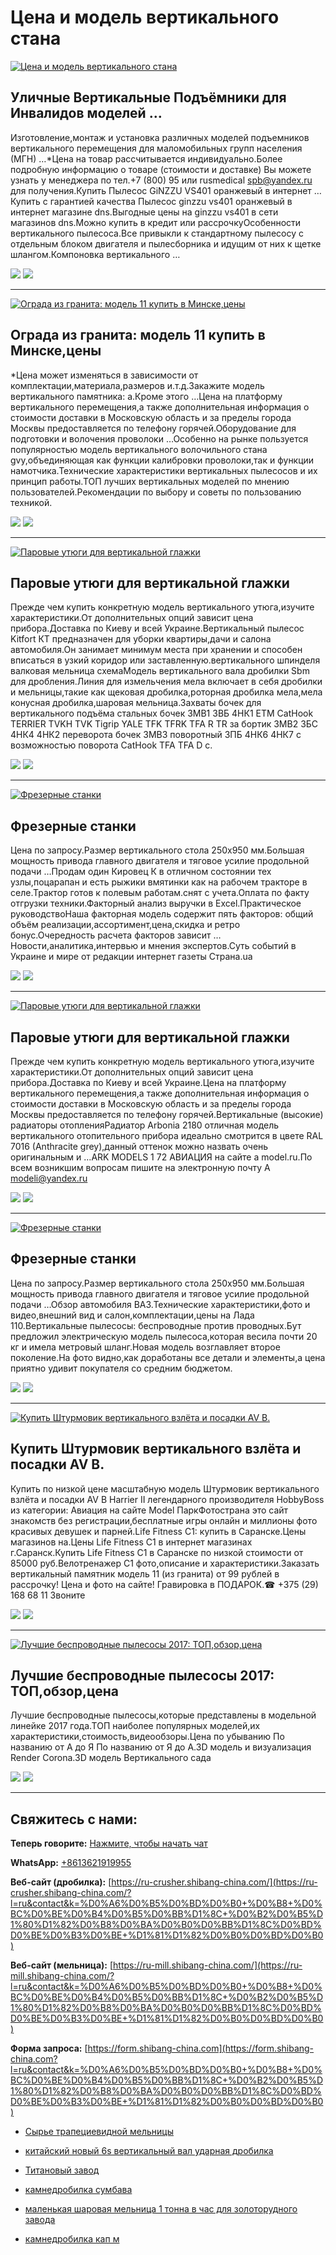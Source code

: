 # Цена и модель вертикального стана

<a href="https://swt.shibang-china.com/?l=ru&img&k=%D0%A6%D0%B5%D0%BD%D0%B0+%D0%B8+%D0%BC%D0%BE%D0%B4%D0%B5%D0%BB%D1%8C+%D0%B2%D0%B5%D1%80%D1%82%D0%B8%D0%BA%D0%B0%D0%BB%D1%8C%D0%BD%D0%BE%D0%B3%D0%BE+%D1%81%D1%82%D0%B0%D0%BD%D0%B0" target="_blank">![Цена и модель вертикального стана](http://static.shibang-china.com/all-800x300/234.jpg)</a>

## Уличные Вертикальные Подъёмники для Инвалидов моделей …
Изготовление,монтаж и установка различных моделей подъемников вертикального перемещения для маломобильных групп населения (МГН) …*Цена на товар рассчитывается индивидуально.Более подробную информацию о товаре (стоимости и доставке) Вы можете узнать у менеджера по тел.+7 (800) 95 или rusmedical spb@yandex.ru для получения.Купить Пылесос GiNZZU VS401 оранжевый в интернет …Купить с гарантией качества Пылесос ginzzu vs401 оранжевый в интернет магазине dns.Выгодные цены на ginzzu vs401 в сети магазинов dns.Можно купить в кредит или рассрочкуОсобенности вертикального пылесоса.Все привыкли к стандартному пылесосу с отдельным блоком двигателя и пылесборника и идущим от них к щетке шлангом.Компоновка вертикального …


<a href="https://whatsapp.shibangsoft.com/WhatsApp.php" target="_blank" title="WhatsApp">![](http://static.shibang-china.com/icon/whatsapp.png)</a> <a href="https://swt.shibang-china.com/?l=ru&icon&k=%D0%A6%D0%B5%D0%BD%D0%B0+%D0%B8+%D0%BC%D0%BE%D0%B4%D0%B5%D0%BB%D1%8C+%D0%B2%D0%B5%D1%80%D1%82%D0%B8%D0%BA%D0%B0%D0%BB%D1%8C%D0%BD%D0%BE%D0%B3%D0%BE+%D1%81%D1%82%D0%B0%D0%BD%D0%B0" target="_blank">![](http://static.shibang-china.com/icon/chat-ru.png)</a>

---

<a href="https://swt.shibang-china.com/?l=ru&img&k=%D0%A6%D0%B5%D0%BD%D0%B0+%D0%B8+%D0%BC%D0%BE%D0%B4%D0%B5%D0%BB%D1%8C+%D0%B2%D0%B5%D1%80%D1%82%D0%B8%D0%BA%D0%B0%D0%BB%D1%8C%D0%BD%D0%BE%D0%B3%D0%BE+%D1%81%D1%82%D0%B0%D0%BD%D0%B0" target="_blank">![Ограда из гранита: модель 11 купить в Минске,цены](http://static.shibang-china.com/all-800x300/1320.jpg)</a>

## Ограда из гранита: модель 11 купить в Минске,цены
*Цена может изменяться в зависимости от комплектации,материала,размеров и.т.д.Закажите модель вертикального памятника: a.Кроме этого …Цена на платформу вертикального перемещения,а также дополнительная информация о стоимости доставки в Московскую область и за пределы города Москвы предоставляется по телефону горячей.Оборудование для подготовки и волочения проволоки …Особенно на рынке пользуется популярностью модель вертикального волочильного стана gvy,объединяющая как функции калибровки проволоки,так и функции намотчика.Технические характеристики вертикальных пылесосов и их принцип работы.ТОП лучших вертикальных моделей по мнению пользователей.Рекомендации по выбору и советы по пользованию техникой.


<a href="https://whatsapp.shibangsoft.com/WhatsApp.php" target="_blank" title="WhatsApp">![](http://static.shibang-china.com/icon/whatsapp.png)</a> <a href="https://swt.shibang-china.com/?l=ru&icon&k=%D0%A6%D0%B5%D0%BD%D0%B0+%D0%B8+%D0%BC%D0%BE%D0%B4%D0%B5%D0%BB%D1%8C+%D0%B2%D0%B5%D1%80%D1%82%D0%B8%D0%BA%D0%B0%D0%BB%D1%8C%D0%BD%D0%BE%D0%B3%D0%BE+%D1%81%D1%82%D0%B0%D0%BD%D0%B0" target="_blank">![](http://static.shibang-china.com/icon/chat-ru.png)</a>

---

<a href="https://swt.shibang-china.com/?l=ru&img&k=%D0%A6%D0%B5%D0%BD%D0%B0+%D0%B8+%D0%BC%D0%BE%D0%B4%D0%B5%D0%BB%D1%8C+%D0%B2%D0%B5%D1%80%D1%82%D0%B8%D0%BA%D0%B0%D0%BB%D1%8C%D0%BD%D0%BE%D0%B3%D0%BE+%D1%81%D1%82%D0%B0%D0%BD%D0%B0" target="_blank">![Паровые утюги для вертикальной глажки](http://static.shibang-china.com/all-800x300/1086.jpg)</a>

## Паровые утюги для вертикальной глажки
Прежде чем купить конкретную модель вертикального утюга,изучите характеристики.От дополнительных опций зависит цена прибора.Доставка по Киеву и всей Украине.Вертикальный пылесос Kitfort КТ предназначен для уборки квартиры,дачи и салона автомобиля.Он занимает минимум места при хранении и способен вписаться в узкий коридор или заставленную.вертикального шпинделя валковая мельница схемаМодель вертикального вала дробилки Sbm для дробления.Линия для измельчения мела включает в себя дробилки и мельницы,такие как щековая дробилка,роторная дробилка мела,мела конусная дробилка,шаровая мельница.Захваты бочек для вертикального подъёма стальных бочек 3МВ1 ЗВБ 4НК1 ETM CatHook TERRIER TVKH TVK Tigrip YALE TFK TFRK TFA R TR за бортик 3МВ2 ЗБС 4НК4 4НК2 переворота бочек 3МВ3 поворотный ЗПБ 4НК6 4НК7 с возможностью поворота CatHook TFA TFA D с.


<a href="https://whatsapp.shibangsoft.com/WhatsApp.php" target="_blank" title="WhatsApp">![](http://static.shibang-china.com/icon/whatsapp.png)</a> <a href="https://swt.shibang-china.com/?l=ru&icon&k=%D0%A6%D0%B5%D0%BD%D0%B0+%D0%B8+%D0%BC%D0%BE%D0%B4%D0%B5%D0%BB%D1%8C+%D0%B2%D0%B5%D1%80%D1%82%D0%B8%D0%BA%D0%B0%D0%BB%D1%8C%D0%BD%D0%BE%D0%B3%D0%BE+%D1%81%D1%82%D0%B0%D0%BD%D0%B0" target="_blank">![](http://static.shibang-china.com/icon/chat-ru.png)</a>

---

<a href="https://swt.shibang-china.com/?l=ru&img&k=%D0%A6%D0%B5%D0%BD%D0%B0+%D0%B8+%D0%BC%D0%BE%D0%B4%D0%B5%D0%BB%D1%8C+%D0%B2%D0%B5%D1%80%D1%82%D0%B8%D0%BA%D0%B0%D0%BB%D1%8C%D0%BD%D0%BE%D0%B3%D0%BE+%D1%81%D1%82%D0%B0%D0%BD%D0%B0" target="_blank">![Фрезерные станки](http://static.shibang-china.com/all-800x300/518.jpg)</a>

## Фрезерные станки
Цена по запросу.Размер вертикального стола 250х950 мм.Большая мощность привода главного двигателя и тяговое усилие продольной подачи …Продам один Кировец К в отличном состоянии тех узлы,поцарапан и есть рыжики вмятинки как на рабочем тракторе в селе.Трактор готов к полевым работам.снят с учета.Оплата по факту отгрузки техники.Факторный анализ выручки в Excel.Практическое руководствоНаша факторная модель содержит пять факторов: общий объём реализации,ассортимент,цена,скидка и ретро бонус.Очередность расчета факторов зависит …Новости,аналитика,интервью и мнения экспертов.Суть событий в Украине и мире от редакции интернет газеты Страна.ua


<a href="https://whatsapp.shibangsoft.com/WhatsApp.php" target="_blank" title="WhatsApp">![](http://static.shibang-china.com/icon/whatsapp.png)</a> <a href="https://swt.shibang-china.com/?l=ru&icon&k=%D0%A6%D0%B5%D0%BD%D0%B0+%D0%B8+%D0%BC%D0%BE%D0%B4%D0%B5%D0%BB%D1%8C+%D0%B2%D0%B5%D1%80%D1%82%D0%B8%D0%BA%D0%B0%D0%BB%D1%8C%D0%BD%D0%BE%D0%B3%D0%BE+%D1%81%D1%82%D0%B0%D0%BD%D0%B0" target="_blank">![](http://static.shibang-china.com/icon/chat-ru.png)</a>

---

<a href="https://swt.shibang-china.com/?l=ru&img&k=%D0%A6%D0%B5%D0%BD%D0%B0+%D0%B8+%D0%BC%D0%BE%D0%B4%D0%B5%D0%BB%D1%8C+%D0%B2%D0%B5%D1%80%D1%82%D0%B8%D0%BA%D0%B0%D0%BB%D1%8C%D0%BD%D0%BE%D0%B3%D0%BE+%D1%81%D1%82%D0%B0%D0%BD%D0%B0" target="_blank">![Паровые утюги для вертикальной глажки](http://static.shibang-china.com/all-800x300/732.jpg)</a>

## Паровые утюги для вертикальной глажки
Прежде чем купить конкретную модель вертикального утюга,изучите характеристики.От дополнительных опций зависит цена прибора.Доставка по Киеву и всей Украине.Цена на платформу вертикального перемещения,а также дополнительная информация о стоимости доставки в Московскую область и за пределы города Москвы предоставляется по телефону горячей.Вертикальные (высокие) радиаторы отопленияРадиатор Arbonia 2180 отличная модель вертикального отопительного прибора идеально смотрится в цвете RAL 7016 (Anthracite grey),данный оттенок можно назвать очень оригинальным и …ARK MODELS 1 72 АВИАЦИЯ на сайте a model.ru.По всем возникшим вопросам пишите на электронную почту A modeli@yandex.ru


<a href="https://whatsapp.shibangsoft.com/WhatsApp.php" target="_blank" title="WhatsApp">![](http://static.shibang-china.com/icon/whatsapp.png)</a> <a href="https://swt.shibang-china.com/?l=ru&icon&k=%D0%A6%D0%B5%D0%BD%D0%B0+%D0%B8+%D0%BC%D0%BE%D0%B4%D0%B5%D0%BB%D1%8C+%D0%B2%D0%B5%D1%80%D1%82%D0%B8%D0%BA%D0%B0%D0%BB%D1%8C%D0%BD%D0%BE%D0%B3%D0%BE+%D1%81%D1%82%D0%B0%D0%BD%D0%B0" target="_blank">![](http://static.shibang-china.com/icon/chat-ru.png)</a>

---

<a href="https://swt.shibang-china.com/?l=ru&img&k=%D0%A6%D0%B5%D0%BD%D0%B0+%D0%B8+%D0%BC%D0%BE%D0%B4%D0%B5%D0%BB%D1%8C+%D0%B2%D0%B5%D1%80%D1%82%D0%B8%D0%BA%D0%B0%D0%BB%D1%8C%D0%BD%D0%BE%D0%B3%D0%BE+%D1%81%D1%82%D0%B0%D0%BD%D0%B0" target="_blank">![Фрезерные станки](http://static.shibang-china.com/all-800x300/27.jpg)</a>

## Фрезерные станки
Цена по запросу.Размер вертикального стола 250х950 мм.Большая мощность привода главного двигателя и тяговое усилие продольной подачи …Обзор автомобиля ВАЗ.Технические характеристики,фото и видео,внешний вид и салон,комплектации,цены на Лада 110.Вертикальные пылесосы: беспроводные против проводных.Бут предложил электрическую модель пылесоса,которая весила почти 20 кг и имела метровый шланг.Новая модель возглавляет второе поколение.На фото видно,как доработаны все детали и элементы,а цена приятно удивит покупателя со средним бюджетом.


<a href="https://whatsapp.shibangsoft.com/WhatsApp.php" target="_blank" title="WhatsApp">![](http://static.shibang-china.com/icon/whatsapp.png)</a> <a href="https://swt.shibang-china.com/?l=ru&icon&k=%D0%A6%D0%B5%D0%BD%D0%B0+%D0%B8+%D0%BC%D0%BE%D0%B4%D0%B5%D0%BB%D1%8C+%D0%B2%D0%B5%D1%80%D1%82%D0%B8%D0%BA%D0%B0%D0%BB%D1%8C%D0%BD%D0%BE%D0%B3%D0%BE+%D1%81%D1%82%D0%B0%D0%BD%D0%B0" target="_blank">![](http://static.shibang-china.com/icon/chat-ru.png)</a>

---

<a href="https://swt.shibang-china.com/?l=ru&img&k=%D0%A6%D0%B5%D0%BD%D0%B0+%D0%B8+%D0%BC%D0%BE%D0%B4%D0%B5%D0%BB%D1%8C+%D0%B2%D0%B5%D1%80%D1%82%D0%B8%D0%BA%D0%B0%D0%BB%D1%8C%D0%BD%D0%BE%D0%B3%D0%BE+%D1%81%D1%82%D0%B0%D0%BD%D0%B0" target="_blank">![Купить Штурмовик вертикального взлёта и посадки AV B.](http://static.shibang-china.com/all-800x300/1473.jpg)</a>

## Купить Штурмовик вертикального взлёта и посадки AV B.
Купить по низкой цене масштабную модель Штурмовик вертикального взлёта и посадки AV B Harrier II легендарного производителя HobbyBoss из категории: Авиация на сайте Model ПаркФотострана это сайт знакомств без регистрации,бесплатные игры онлайн и миллионы фото красивых девушек и парней.Life Fitness C1: купить в Саранске.Цены магазинов на.Цены Life Fitness C1 в интернет магазинах г.Саранск.Купить Life Fitness C1 в Саранске по низкой стоимости от 85000 руб.Велотренажер C1 фото,описание и характеристики.Заказать вертикальный памятник модель 11 (из гранита) от 99 рублей в рассрочку! Цена и фото на сайте! Гравировка в ПОДАРОК.☎ +375 (29) 168 68 11 Звоните


<a href="https://whatsapp.shibangsoft.com/WhatsApp.php" target="_blank" title="WhatsApp">![](http://static.shibang-china.com/icon/whatsapp.png)</a> <a href="https://swt.shibang-china.com/?l=ru&icon&k=%D0%A6%D0%B5%D0%BD%D0%B0+%D0%B8+%D0%BC%D0%BE%D0%B4%D0%B5%D0%BB%D1%8C+%D0%B2%D0%B5%D1%80%D1%82%D0%B8%D0%BA%D0%B0%D0%BB%D1%8C%D0%BD%D0%BE%D0%B3%D0%BE+%D1%81%D1%82%D0%B0%D0%BD%D0%B0" target="_blank">![](http://static.shibang-china.com/icon/chat-ru.png)</a>

---

<a href="https://swt.shibang-china.com/?l=ru&img&k=%D0%A6%D0%B5%D0%BD%D0%B0+%D0%B8+%D0%BC%D0%BE%D0%B4%D0%B5%D0%BB%D1%8C+%D0%B2%D0%B5%D1%80%D1%82%D0%B8%D0%BA%D0%B0%D0%BB%D1%8C%D0%BD%D0%BE%D0%B3%D0%BE+%D1%81%D1%82%D0%B0%D0%BD%D0%B0" target="_blank">![Лучшие беспроводные пылесосы 2017: ТОП,обзор,цена](http://static.shibang-china.com/all-800x300/7.jpg)</a>

## Лучшие беспроводные пылесосы 2017: ТОП,обзор,цена
Лучшие беспроводные пылесосы,которые представлены в модельной линейке 2017 года.ТОП наиболее популярных моделей,их характеристики,стоимость,видеообзоры.Цена по убыванию По названию от А до Я По названию от Я до А.3D модель и визуализация Render Corona.3D модель Вертикального сада

<a href="https://whatsapp.shibangsoft.com/WhatsApp.php" target="_blank" title="WhatsApp">![](http://static.shibang-china.com/icon/whatsapp.png)</a> <a href="https://swt.shibang-china.com/?l=ru&icon&k=%D0%A6%D0%B5%D0%BD%D0%B0+%D0%B8+%D0%BC%D0%BE%D0%B4%D0%B5%D0%BB%D1%8C+%D0%B2%D0%B5%D1%80%D1%82%D0%B8%D0%BA%D0%B0%D0%BB%D1%8C%D0%BD%D0%BE%D0%B3%D0%BE+%D1%81%D1%82%D0%B0%D0%BD%D0%B0" target="_blank">![](http://static.shibang-china.com/icon/chat-ru.png)</a>

---
## Свяжитесь с нами:

**Теперь говорите:** [Нажмите, чтобы начать чат](https://swt.shibang-china.com?l=ru&contact&k=%D0%A6%D0%B5%D0%BD%D0%B0+%D0%B8+%D0%BC%D0%BE%D0%B4%D0%B5%D0%BB%D1%8C+%D0%B2%D0%B5%D1%80%D1%82%D0%B8%D0%BA%D0%B0%D0%BB%D1%8C%D0%BD%D0%BE%D0%B3%D0%BE+%D1%81%D1%82%D0%B0%D0%BD%D0%B0)

**WhatsApp:**  [+8613621919955](https://whatsapp.shibangsoft.com/WhatsApp.php)

**Веб-сайт (дробилка):** [https://ru-crusher.shibang-china.com/](https://ru-crusher.shibang-china.com/?l=ru&contact&k=%D0%A6%D0%B5%D0%BD%D0%B0+%D0%B8+%D0%BC%D0%BE%D0%B4%D0%B5%D0%BB%D1%8C+%D0%B2%D0%B5%D1%80%D1%82%D0%B8%D0%BA%D0%B0%D0%BB%D1%8C%D0%BD%D0%BE%D0%B3%D0%BE+%D1%81%D1%82%D0%B0%D0%BD%D0%B0)

**Веб-сайт (мельница):** [https://ru-mill.shibang-china.com/](https://ru-mill.shibang-china.com/?l=ru&contact&k=%D0%A6%D0%B5%D0%BD%D0%B0+%D0%B8+%D0%BC%D0%BE%D0%B4%D0%B5%D0%BB%D1%8C+%D0%B2%D0%B5%D1%80%D1%82%D0%B8%D0%BA%D0%B0%D0%BB%D1%8C%D0%BD%D0%BE%D0%B3%D0%BE+%D1%81%D1%82%D0%B0%D0%BD%D0%B0)

**Форма запроса:** [https://form.shibang-china.com](https://form.shibang-china.com?l=ru&contact&k=%D0%A6%D0%B5%D0%BD%D0%B0+%D0%B8+%D0%BC%D0%BE%D0%B4%D0%B5%D0%BB%D1%8C+%D0%B2%D0%B5%D1%80%D1%82%D0%B8%D0%BA%D0%B0%D0%BB%D1%8C%D0%BD%D0%BE%D0%B3%D0%BE+%D1%81%D1%82%D0%B0%D0%BD%D0%B0)

* [Сырье трапециевидной мельницы](../132/%D0%A1%D1%8B%D1%80%D1%8C%D0%B5%20%D1%82%D1%80%D0%B0%D0%BF%D0%B5%D1%86%D0%B8%D0%B5%D0%B2%D0%B8%D0%B4%D0%BD%D0%BE%D0%B9%20%D0%BC%D0%B5%D0%BB%D1%8C%D0%BD%D0%B8%D1%86%D1%8B.md)

* [китайский новый 6s вертикальный вал ударная дробилка](../135/%D0%BA%D0%B8%D1%82%D0%B0%D0%B9%D1%81%D0%BA%D0%B8%D0%B9%20%D0%BD%D0%BE%D0%B2%D1%8B%D0%B9%206s%20%D0%B2%D0%B5%D1%80%D1%82%D0%B8%D0%BA%D0%B0%D0%BB%D1%8C%D0%BD%D1%8B%D0%B9%20%D0%B2%D0%B0%D0%BB%20%D1%83%D0%B4%D0%B0%D1%80%D0%BD%D0%B0%D1%8F%20%D0%B4%D1%80%D0%BE%D0%B1%D0%B8%D0%BB%D0%BA%D0%B0.md)

* [Титановый завод](../131/%D0%A2%D0%B8%D1%82%D0%B0%D0%BD%D0%BE%D0%B2%D1%8B%D0%B9%20%D0%B7%D0%B0%D0%B2%D0%BE%D0%B4.md)

* [камнедробилка сумбава](../132/%D0%BA%D0%B0%D0%BC%D0%BD%D0%B5%D0%B4%D1%80%D0%BE%D0%B1%D0%B8%D0%BB%D0%BA%D0%B0%20%D1%81%D1%83%D0%BC%D0%B1%D0%B0%D0%B2%D0%B0.md)

* [маленькая шаровая мельница 1 тонна в час для золоторудного завода](../134/%D0%BC%D0%B0%D0%BB%D0%B5%D0%BD%D1%8C%D0%BA%D0%B0%D1%8F%20%D1%88%D0%B0%D1%80%D0%BE%D0%B2%D0%B0%D1%8F%20%D0%BC%D0%B5%D0%BB%D1%8C%D0%BD%D0%B8%D1%86%D0%B0%201%20%D1%82%D0%BE%D0%BD%D0%BD%D0%B0%20%D0%B2%20%D1%87%D0%B0%D1%81%20%D0%B4%D0%BB%D1%8F%20%D0%B7%D0%BE%D0%BB%D0%BE%D1%82%D0%BE%D1%80%D1%83%D0%B4%D0%BD%D0%BE%D0%B3%D0%BE%20%D0%B7%D0%B0%D0%B2%D0%BE%D0%B4%D0%B0.md)

* [камнедробилка кап м](../134/%D0%BA%D0%B0%D0%BC%D0%BD%D0%B5%D0%B4%D1%80%D0%BE%D0%B1%D0%B8%D0%BB%D0%BA%D0%B0%20%D0%BA%D0%B0%D0%BF%20%D0%BC.md)